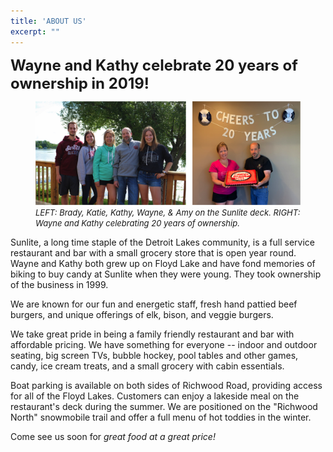 ```yaml
---
title: 'ABOUT US'
excerpt: ""
---
```


<strong> <font size="5"> Wayne and Kathy celebrate 20 years of ownership in 2019! </font> </strong>

<figure>
  <img src="\assets\20years.png">
  <figcaption> <font size="2"> <i> LEFT: Brady, Katie, Kathy, Wayne, &amp; Amy on the Sunlite deck. RIGHT: Wayne and Kathy celebrating 20 years of ownership. </i> </font> </figcaption>
</figure>


Sunlite, a long time staple of the Detroit Lakes community, is a full service restaurant and bar with a small grocery store that is open year round. Wayne and Kathy both grew up on Floyd Lake and have fond memories of biking to buy candy at Sunlite when they were young. They took ownership of the business in 1999.

We are known for our fun and energetic staff, fresh hand pattied beef burgers, and unique offerings of elk, bison, and veggie burgers.

We take great pride in being a family friendly restaurant and bar with affordable pricing. We have something for everyone -- indoor and outdoor seating, big screen TVs, bubble hockey, pool tables and other games, candy, ice cream treats, and a small grocery with cabin essentials.

Boat parking is available on both sides of Richwood Road, providing access for all of the Floyd Lakes. Customers can enjoy a lakeside meal on the restaurant's deck during the summer. We are positioned on the "Richwood North" snowmobile trail and offer a full menu of hot toddies in the winter. 

Come see us soon for <i>great food at a great price!</i>


